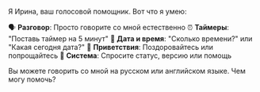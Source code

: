 Я Ирина, ваш голосовой помощник. Вот что я умею:

🗣️ **Разговор**: Просто говорите со мной естественно
⏰ **Таймеры**: "Поставь таймер на 5 минут"
📅 **Дата и время**: "Сколько времени?" или "Какая сегодня дата?"
👋 **Приветствия**: Поздоровайтесь или попрощайтесь
🔧 **Система**: Спросите статус, версию или помощь

Вы можете говорить со мной на русском или английском языке. Чем могу помочь?
